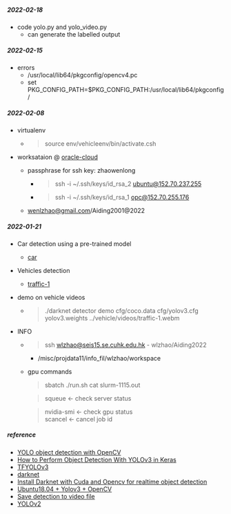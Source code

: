 ##### 2022-02-18
* code yolo.py and yolo_video.py  
    - can generate the labelled output 

##### 2022-02-15
* errors  
    - /usr/local/lib64/pkgconfig/opencv4.pc  
    - set PKG_CONFIG_PATH=$PKG_CONFIG_PATH:/usr/local/lib64/pkgconfig/

##### 2022-02-08  

* virtualenv
    - > source env/vehicleenv/bin/activate.csh

* worksataion @ [oracle-cloud](https://cloud.oracle.com/compute/instances?region=ap-seoul-1)
    - passphrase for ssh key: zhaowenlong
        + > ssh -i ~/.ssh/keys/id_rsa_2 ubuntu@152.70.237.255  
        + > ssh -i ~/.ssh/keys/id_rsa_1 opc@152.70.255.176
 
    - wenlzhao@gmail.com/Aiding2001@2022


##### 2022-01-21  
* Car detection using a pre-trained model  
    - [car](/vehicle/output/predictions.jpg) 

* Vehicles detection 
    - [traffic-1](/vehicle/output/traffic-1.jpg)


* demo on vehicle videos  
    - > ./darknet detector demo cfg/coco.data cfg/yolov3.cfg yolov3.weights ../vehicle/videos/traffic-1.webm 
   

* INFO
    - > ssh wlzhao@seis15.se.cuhk.edu.hk  - wlzhao/Aiding2022  
        + /misc/projdata11/info_fil/wlzhao/workspace

    - gpu commands  
      > sbatch ./run.sh 
      > cat slurm-1115.out 

      > squeue <- check server status 

      > nvidia-smi  <- check gpu status  
      > scancel <id> <- cancel job id 


##### reference  
* [YOLO object detection with OpenCV](https://pyimagesearch.com/2018/11/12/yolo-object-detection-with-opencv/)
* [How to Perform Object Detection With YOLOv3 in Keras](https://machinelearningmastery.com/how-to-perform-object-detection-with-yolov3-in-keras/)
* [TFYOLOv3](https://github.com/YunYang1994/tensorflow-yolov3)
* [darknet](https://pjreddie.com/darknet/yolo/)
* [Install Darknet with Cuda and Opencv for realtime object detection](https://efcomputer.net.au/blog/4-steps-to-install-darknet-with-cuda-and-opencv-for-realtime-object-detection/)
* [Ubuntu18.04 + Yolov3 + OpenCV](https://codeantenna.com/a/NvKbBkdBPg)
* [Save detection to video file](https://github.com/pjreddie/darknet/issues/1235)
* [YOLOv2](https://cloudxlab.com/blog/object-detection-yolo-and-python-pydarknet/) 